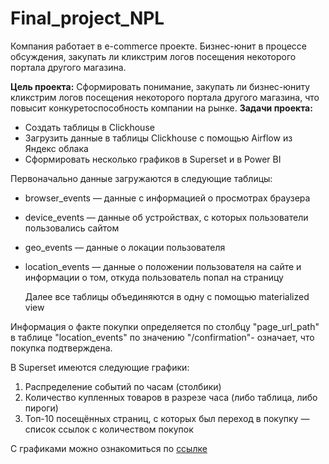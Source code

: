 # Final_project_NPL
Компания работает  в e-commerce проекте. Бизнес-юнит в процессе обсуждения, закупать ли кликстрим логов посещения некоторого портала другого магазина.

**Цель проекта:** Сформировать понимание, закупать ли бизнес-юниту кликстрим логов посещения некоторого портала другого магазина, что повысит конкуретоспособность компании на рынке.
**Задачи проекта:**
- Создать таблицы в Clickhouse
- Загрузить данные в таблицы Clickhouse с помощью Airflow из Яндекс облака
- Сформировать несколько графиков в Superset и в Power BI

Первоначально данные загружаются в следующие таблицы:
* browser_events — данные с информацией о просмотрах браузера
* device_events — данные об устройствах, с которых пользователи пользовались сайтом
* geo_events — данные о локации пользователя
* location_events —  данные о положении пользователя на сайте и информации о том, откуда пользователь попал на страницу

  Далее все таблицы объединяются в одну с помощью materialized view

Информация о факте покупки определяется по столбцу "page_url_path" в таблице "location_events" по значению "/confirmation"- означает, что покупка подтверждена.

В Superset имеются следующие графики:
1. Распределение событий по часам (столбики)
2. Количество купленных товаров в разрезе часа (либо таблица, либо пироги)
3. Топ-10 посещённых страниц, с которых был переход в покупку — список ссылок с количеством покупок

С графиками можно ознакомиться по [ссылке](http://37.139.41.97:8088/superset/dashboard/12/?native_filters_key=rapLFWf1Wzrwao9-ucB0yRgayUFNReIHgv9n_nCy6Pbuj5F6YcKDiA0-LedLzTZk)
